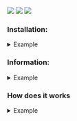 <a href="https://codeclimate.com/github/shapurid/backend-project-lvl3/maintainability"><img src="https://api.codeclimate.com/v1/badges/163d4ffdd6bba9532ac2/maintainability" /></a>
<a href="https://codeclimate.com/github/shapurid/backend-project-lvl3/test_coverage"><img src="https://api.codeclimate.com/v1/badges/163d4ffdd6bba9532ac2/test_coverage" /></a>
<a href="https://travis-ci.org/shapurid/backend-project-lvl3"><img src="https://travis-ci.org/shapurid/backend-project-lvl3.svg?branch=master" /></a>

<h3>Installation:</h3>
<details>
  <summary>Example</summary>
  <a href="https://asciinema.org/a/53JNEu0wmr4uGscAFlKaoWdQz" target="_blank"><img src="https://asciinema.org/a/53JNEu0wmr4uGscAFlKaoWdQz.svg" width="500" height="250"/></a>
</details>

<h3>Information:</h3>
<details>
  <summary>Example</summary>
  <a href="https://asciinema.org/a/7zUFWpNWdwPuzzbmbcA0Ebbf6" target="_blank"><img src="https://asciinema.org/a/7zUFWpNWdwPuzzbmbcA0Ebbf6.svg" width="500" height="250"/></a>
</details>

<h3>How does it works</h3>
<details>
  <summary>Example</summary>
  <a href="https://asciinema.org/a/qOzn3IeubMM77A4IOF6SbPoIT" target="_blank"><img src="https://asciinema.org/a/qOzn3IeubMM77A4IOF6SbPoIT.svg" width="500" height="250"/></a>
</details>
